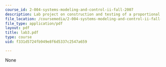 ```yaml
---
course_id: 2-004-systems-modeling-and-control-ii-fall-2007
description: Lab project on construction and testing of a proportional velocity controller.
file_location: /coursemedia/2-004-systems-modeling-and-control-ii-fall-2007/f331d5724fb949e8f6d5337c2547a659_lab3.pdf
file_type: application/pdf
layout: pdf
title: lab3.pdf
type: course
uid: f331d5724fb949e8f6d5337c2547a659

---
```

None